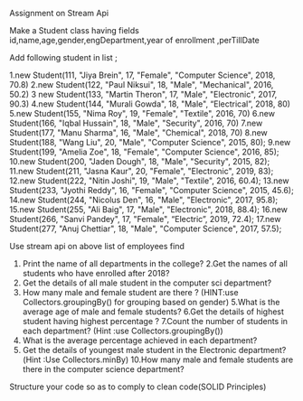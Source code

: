 Assignment on Stream Api

Make a Student class having fields id,name,age,gender,engDepartment,year of enrollment ,perTillDate

Add following student in list ;

1.new Student(111, "Jiya Brein", 17, "Female", "Computer Science", 2018, 70.8)
2.new Student(122, "Paul Niksui", 18, "Male", "Mechanical", 2016, 50.2)
3 new Student(133, "Martin Theron", 17, "Male", "Electronic", 2017, 90.3)
4.new Student(144, "Murali Gowda", 18, "Male", “Electrical”, 2018, 80)
5.new Student(155, "Nima Roy", 19, "Female", "Textile", 2016, 70)
6.new Student(166, "Iqbal Hussain", 18, "Male", "Security", 2016, 70)
7.new Student(177, "Manu Sharma", 16, "Male", "Chemical", 2018, 70)
8.new Student(188, "Wang Liu", 20, "Male", "Computer Science", 2015, 80);
9.new Student(199, "Amelia Zoe", 18, "Female", "Computer Science", 2016, 85);
10.new Student(200, "Jaden Dough", 18, "Male", "Security", 2015, 82);
11.new Student(211, "Jasna Kaur", 20, "Female", "Electronic", 2019, 83);
12.new Student(222, "Nitin Joshi", 19, "Male", "Textile", 2016, 60.4);
13.new Student(233, "Jyothi Reddy", 16, "Female", "Computer Science", 2015, 45.6);
14.new Student(244, "Nicolus Den", 16, "Male", "Electronic", 2017, 95.8);
15.new Student(255, "Ali Baig", 17, "Male", "Electronic", 2018, 88.4);
16.new Student(266, "Sanvi Pandey", 17, "Female", “Electric”, 2019, 72.4);
17.new Student(277, "Anuj Chettiar", 18, "Male", "Computer Science", 2017, 57.5);

Use stream api on above list of employees find

1. Print the name of all departments in the college?
2.Get the names of all students who have enrolled after 2018?
3. Get the details of all male student in the computer sci department?
4. How many male and female student are there ? (HINT:use Collectors.groupingBy() for grouping based on gender)
5.What is the average age of male and female students?
6.Get the details of highest student having highest percentage ?
7.Count the number of students in each department? (Hint :use Collectors.groupingBy())
8. What is the average percentage achieved in each department?
9. Get the details of youngest male student in the Electronic department?(Hint :Use Collectors.minBy)
10.How many male and female students are there in the computer science department?

Structure your code so as to comply to clean code(SOLID Principles)
